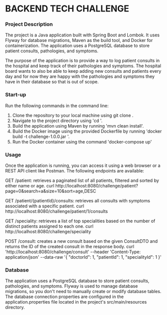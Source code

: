# **BACKEND TECH CHALLENGE**

### **Project Description**

The project is a Java application built with Spring Boot and Lombok. It uses Flyway for database migrations, Maven as the build tool, and Docker for containerization. The application uses a PostgreSQL database to store patient consults, pathologies, and symptoms.

The purpose of the application is to provide a way to log patient consults in the hospital and keep track of their pathologies and symptoms. The hospital board wants to also be able to keep adding new consults and patients every day and for now they are happy with the pathologies and symptoms they have in their database so that is out of scope.

### **Start-up**

Run the following commands in the command line:

1. Clone the repository to your local machine using git clone <repository-url>.
2. Navigate to the project directory using 'cd <project-name>'.
3. Build the application using Maven by running 'mvn clean install'.
4. Build the Docker image using the provided Dockerfile by running 'docker build -t challenge-1.0.0.jar '.
5. Run the Docker container using the command 'docker-compose up'
    
###  **Usage**
Once the application is running, you can access it using a web browser or a REST API client like Postman. 
The following endpoints are available:

GET /patient: retrieves a paginated list of all patients, filtered and sorted by either name or age.
curl http://localhost:8080/challenge/patient?page=0&search=a&size=10&sort=age,DESC

GET /patient/{patientId}/consults: retrieves all consults with symptoms associated with a specific patient.
curl http://localhost:8080/challenge/patient/1/consults

GET /speciality: retrieves a list of top specialities based on the number of distinct patients assigned to each one.
curl http://localhost:8080/challenge/speciality

POST /consult: creates a new consult based on the given ConsultDTO and returns the ID of the created consult in the response body.
curl  'http://localhost:8080/challenge/consult' 
--header 'Content-Type: application/json' 
--data-raw '{
    "doctorId": 1,
    "patientId": 1,
    "specialityId": 1
}'

###  **Database**
The application uses a PostgreSQL database to store patient consults, pathologies, and symptoms. Flyway is used to manage database migrations, so you don't need to manually create or modify database tables. The database connection properties are configured in the application.properties file located in the project's src/main/resources directory.



 



 


